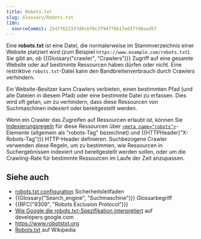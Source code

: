 ```yaml
---
title: Robots.txt
slug: Glossary/Robots.txt
l10n:
  sourceCommit: 2547f622337d6cbf8c3794776b17ed377d6aad57
---
```


Eine **robots.txt** ist eine Datei, die normalerweise im Stammverzeichnis einer Website platziert wird (zum Beispiel `https://www.example.com/robots.txt`).
Sie gibt an, ob {{Glossary("crawler", "Crawlers")}} Zugriff auf eine gesamte Website oder auf bestimmte Ressourcen haben dürfen oder nicht.
Eine restriktive `robots.txt`-Datei kann den Bandbreitenverbrauch durch Crawlers verhindern.

Ein Website-Besitzer kann Crawlers verbieten, einen bestimmten Pfad (und alle Dateien in diesem Pfad) oder eine bestimmte Datei zu erfassen.
Dies wird oft getan, um zu verhindern, dass diese Ressourcen von Suchmaschinen indexiert oder bereitgestellt werden.

Wenn ein Crawler das Zugreifen auf Ressourcen erlaubt ist, können Sie [Indexierungsregeln](/de/docs/Web/HTTP/Reference/Headers/X-Robots-Tag#directives) für diese Ressourcen über [`<meta name="robots">`](/de/docs/Web/HTML/Reference/Elements/meta/name/robots)-Elemente (allgemein als "robots-Tag" bezeichnet) und {{HTTPHeader("X-Robots-Tag")}} HTTP-Header definieren.
Suchbezogene Crawler verwenden diese Regeln, um zu bestimmen, wie Ressourcen in Suchergebnissen indexiert und bereitgestellt werden sollen, oder um die Crawling-Rate für bestimmte Ressourcen im Laufe der Zeit anzupassen.

## Siehe auch

- [robots.txt configuration](/de/docs/Web/Security/Practical_implementation_guides/Robots_txt) Sicherheitsleitfaden
- {{Glossary("Search_engine", "Suchmaschine")}} Glossarbegriff
- {{RFC("9309", "Robots Exclusion Protocol")}}
- [Wie Google die robots.txt-Spezifikation interpretiert](https://developers.google.com/search/docs/crawling-indexing/robots/robots_txt) auf developers.google.com
- https://www.robotstxt.org
- [Robots.txt](https://en.wikipedia.org/wiki/Robots.txt) auf Wikipedia
